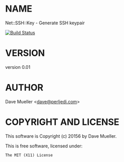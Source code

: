 # NAME

Net::SSH::Key - Generate SSH keypair

[![Build Status](https://travis-ci.org/perljedi/net-ssh-key.png?branch=master)](https://travis-ci.org/perljedi/ne-ssh-key)

# VERSION

version 0.01

# AUTHOR

Dave Mueller &lt;dave@perljedi.com>

# COPYRIGHT AND LICENSE

This software is Copyright (c) 20156 by Dave Mueller.

This is free software, licensed under:

    The MIT (X11) License
